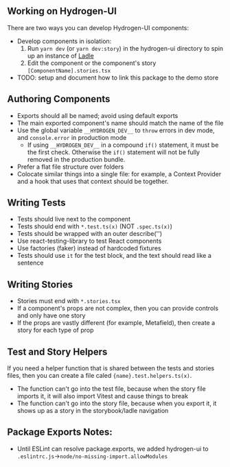 ## Working on Hydrogen-UI

There are two ways you can develop Hydrogen-UI components:

- Develop components in isolation:
  1. Run `yarn dev` (or `yarn dev:story`) in the hydrogen-ui directory to spin up an instance of [Ladle](https://ladle.dev/)
  2. Edit the component or the component's story `[ComponentName].stories.tsx`
- TODO: setup and document how to link this package to the demo store
<!-- - Develop components in the demo store:
  1. Add `"@shopify/hydrogen-react": "{major}.{minor}.{patch}"` to the demo-store's `package.json`
  2. Run `yarn` then `yarn dev` in the demo-store directory,
  3. Run `yarn dev:demo` in the hydrogen-ui directory -->

## Authoring Components

- Exports should all be named; avoid using default exports
- The main exported component's name should match the name of the file
- Use the global variable `__HYDROGEN_DEV__` to `throw` errors in dev mode, and `console.error` in production mode
  - If using `__HYDROGEN_DEV__` in a compound `if()` statement, it must be the first check. Otherwise the `if()` statement will not be fully removed in the production bundle.
- Prefer a flat file structure over folders
- Colocate similar things into a single file: for example, a Context Provider and a hook that uses that context should be together.

## Writing Tests

- Tests should live next to the component
- Tests should end with `*.test.ts(x)` (NOT `.spec.ts(x)`)
- Tests should be wrapped with an outer describe('<ComponentName />')
- Use react-testing-library to test React components
- Use factories (faker) instead of hardcoded fixtures
- Tests should use `it` for the test block, and the text should read like a sentence

## Writing Stories

- Stories must end with `*.stories.tsx`
- If a component's props are not complex, then you can provide controls and only have one story
- If the props are vastly different (for example, Metafield), then create a story for each type of prop

## Test and Story Helpers

If you need a helper function that is shared between the tests and stories files, then you can create a file caled `{name}.test.helpers.ts(x)`.

- The function can't go into the test file, because when the story file imports it, it will also import Vitest and cause things to break
- The function can't go into the story file, because when you export it, it shows up as a story in the storybook/ladle navigation

## Package Exports Notes:

- Until ESLint can resolve package.exports, we added hydrogen-ui to `.eslintrc.js`->`node/no-missing-import.allowModules`
